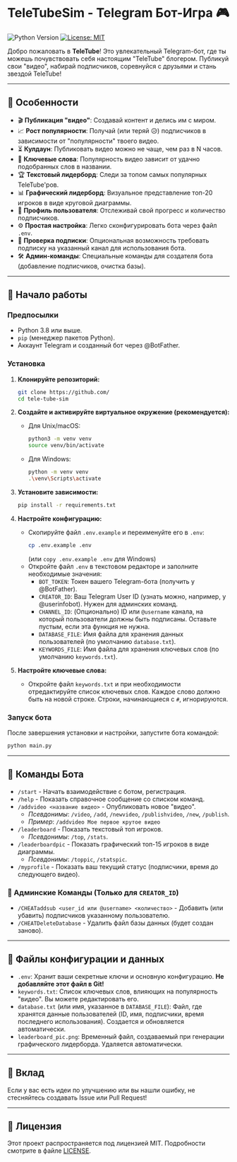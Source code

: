 # TeleTubeSim - Telegram Бот-Игра 🎮

![Python Version](https://img.shields.io/badge/python-3.8+-blue.svg)
[![License: MIT](https://img.shields.io/badge/License-MIT-yellow.svg)](https://opensource.org/licenses/MIT)

Добро пожаловать в **TeleTube**! Это увлекательный Telegram-бот, где ты можешь почувствовать себя настоящим "TeleTube" блогером. Публикуй свои "видео", набирай подписчиков, соревнуйся с друзьями и стань звездой TeleTube!

---

## 🌟 Особенности

*   🎬 **Публикация "видео"**: Создавай контент и делись им с миром.
*   📈 **Рост популярности**: Получай (или теряй 😥) подписчиков в зависимости от "популярности" твоего видео.
*   ⏳ **Кулдаун**: Публиковать видео можно не чаще, чем раз в N часов.
*   🔑 **Ключевые слова**: Популярность видео зависит от удачно подобранных слов в названии.
*   🏆 **Текстовый лидерборд**: Следи за топом самых популярных TeleTube'ров.
*   📊 **Графический лидерборд**: Визуальное представление топ-20 игроков в виде круговой диаграммы.
*   👤 **Профиль пользователя**: Отслеживай свой прогресс и количество подписчиков.
*   ⚙️ **Простая настройка**: Легко сконфигурировать бота через файл `.env`.
*   📢 **Проверка подписки**: Опциональная возможность требовать подписку на указанный канал для использования бота.
*   🛠️ **Админ-команды**: Специальные команды для создателя бота (добавление подписчиков, очистка базы).

---

## 🚀 Начало работы

### Предпосылки

*   Python 3.8 или выше.
*   `pip` (менеджер пакетов Python).
*   Аккаунт Telegram и созданный бот через @BotFather.

### Установка

1.  **Клонируйте репозиторий:**
    ```bash
    git clone https://github.com/
    cd tele-tube-sim
    ```

2.  **Создайте и активируйте виртуальное окружение (рекомендуется):**
    *   Для Unix/macOS:
        ```bash
        python3 -m venv venv
        source venv/bin/activate
        ```
    *   Для Windows:
        ```bash
        python -m venv venv
        .\venv\Scripts\activate
        ```

3.  **Установите зависимости:**
    ```bash
    pip install -r requirements.txt
    ```

4.  **Настройте конфигурацию:**
    *   Скопируйте файл `.env.example` и переименуйте его в `.env`:
        ```bash
        cp .env.example .env
        ```
        (или `copy .env.example .env` для Windows)
    *   Откройте файл `.env` в текстовом редакторе и заполните необходимые значения:
        *   `BOT_TOKEN`: Токен вашего Telegram-бота (получить у @BotFather).
        *   `CREATOR_ID`: Ваш Telegram User ID (узнать можно, например, у @userinfobot). Нужен для админских команд.
        *   `CHANNEL_ID`: (Опционально) ID или `@username` канала, на который пользователи должны быть подписаны. Оставьте пустым, если эта функция не нужна.
        *   `DATABASE_FILE`: Имя файла для хранения данных пользователей (по умолчанию `database.txt`).
        *   `KEYWORDS_FILE`: Имя файла для хранения ключевых слов (по умолчанию `keywords.txt`).

5.  **Настройте ключевые слова:**
    *   Откройте файл `keywords.txt` и при необходимости отредактируйте список ключевых слов. Каждое слово должно быть на новой строке. Строки, начинающиеся с `#`, игнорируются.

### Запуск бота

После завершения установки и настройки, запустите бота командой:

```bash
python main.py
```

---

## 🤖 Команды Бота

*   `/start` - Начать взаимодействие с ботом, регистрация.
*   `/help` - Показать справочное сообщение со списком команд.
*   `/addvideo <название видео>` - Опубликовать новое "видео".
    *   *Псевдонимы*: `/video`, `/add`, `/newvideo`, `/publishvideo`, `/new`, `/publish`.
    *   *Пример*: `/addvideo Мое первое крутое видео`
*   `/leaderboard` - Показать текстовый топ игроков.
    *   *Псевдонимы*: `/top`, `/stats`.
*   `/leaderboardpic` - Показать графический топ-15 игроков в виде диаграммы.
    *   *Псевдонимы*: `/toppic`, `/statspic`.
*   `/myprofile` - Показать ваш текущий статус (подписчики, время до следующего видео).

### 🔐 Админские Команды (Только для `CREATOR_ID`)

*   `/CHEATaddsub <user_id или @username> <количество>` - Добавить (или убавить) подписчиков указанному пользователю.
*   `/CHEATDeleteDatabase` - Удалить файл базы данных (будет создан заново).

---

## 📂 Файлы конфигурации и данных

*   `.env`: Хранит ваши секретные ключи и основную конфигурацию. **Не добавляйте этот файл в Git!**
*   `keywords.txt`: Список ключевых слов, влияющих на популярность "видео". Вы можете редактировать его.
*   `database.txt` (или имя, указанное в `DATABASE_FILE`): Файл, где хранятся данные пользователей (ID, имя, подписчики, время последнего использования). Создается и обновляется автоматически.
*   `leaderboard_pic.png`: Временный файл, создаваемый при генерации графического лидерборда. Удаляется автоматически.

---

## 🤝 Вклад

Если у вас есть идеи по улучшению или вы нашли ошибку, не стесняйтесь создавать Issue или Pull Request!

---

## 📄 Лицензия

Этот проект распространяется под лицензией MIT. Подробности смотрите в файле [LICENSE](LICENSE).